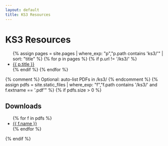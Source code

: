 ```yaml
---
layout: default
title: KS3 Resources
---
```


# KS3 Resources

<ul class="card-grid">
{% assign pages = site.pages | where_exp: "p","p.path contains 'ks3/'" | sort: "title" %}
{% for p in pages %}
  {% if p.url != '/ks3/' %}
    <li class="card"><a href="{{ p.url }}">{{ p.title }}</a></li>
  {% endif %}
{% endfor %}
</ul>

{% comment %} Optional: auto-list PDFs in /ks3/ {% endcomment %}
{% assign pdfs = site.static_files | where_exp: "f","f.path contains '/ks3/' and f.extname == '.pdf'" %}
{% if pdfs.size > 0 %}
<h2>Downloads</h2>
<ul>
  {% for f in pdfs %}
    <li><a href="{{ f.path }}">{{ f.name }}</a></li>
  {% endfor %}
</ul>
{% endif %}
